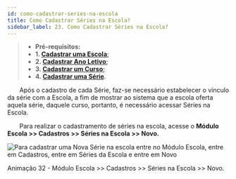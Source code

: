 ```yaml
---
id: como-cadastrar-series-na-escola
title: Como Cadastrar Séries na Escola?
sidebar_label: 23. Como Cadastrar Séries na Escola?
---
```


>* **Pré-requisitos:**
>* **1. [Cadastrar uma Escola]();**
>* **2. [Cadastrar Ano Letivo](user-como-definir-ano-letivo);**
>* **3. [Cadastrar um Curso](user-como_cadastrar_um_curso);**
>* **4. [Cadastrar uma Série](como-cadastrar-series).**

&nbsp;&nbsp;&nbsp;&nbsp;&nbsp;&nbsp;&nbsp;Após o cadastro de cada Série, faz-se necessário estabelecer o vínculo da série com a Escola, a fim de mostrar ao sistema que a escola oferta aquela série, daquele curso, portanto, é necessário acessar Séries na Escola. 

&nbsp;&nbsp;&nbsp;&nbsp;&nbsp;&nbsp;&nbsp;Para realizar o cadastramento de séries na escola, acesse o **Módulo Escola >> Cadastros >> Séries na Escola >> Novo.**

![Para cadastrar uma Nova Série na escola entre no Módulo Escola, entre em Cadastros, entre em Séries da Escola e entre em Novo](../img/treinamento-gif/cadastrar_series_na_escola.gif)

<p class="centerText">Animação 32 - Módulo Escola >> Cadastros >> Séries na Escola >> Novo.</p>